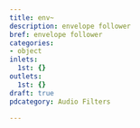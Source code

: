 ```yaml
---
title: env~
description: envelope follower
bref: envelope follower
categories:
- object
inlets:
  1st: {}
outlets:
  1st: {}
draft: true
pdcategory: Audio Filters

---
```


